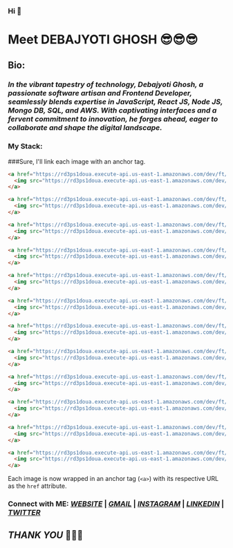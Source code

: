 ### Hi 👋
# Meet DEBAJYOTI GHOSH 😎😎😎

## Bio:
### *In the vibrant tapestry of technology, Debajyoti Ghosh, a passionate software artisan and Frontend Developer, seamlessly blends expertise in JavaScript, React JS, Node JS, Mongo DB, SQL, and AWS. With captivating interfaces and a fervent commitment to innovation, he forges ahead, eager to collaborate and shape the digital landscape.*            

### My Stack:

###Sure, I'll link each image with an anchor tag.

```html
<a href="https://rd3ps1doua.execute-api.us-east-1.amazonaws.com/dev/ft/profile/streetcred/github/tag/HTML">
  <img src="https://rd3ps1doua.execute-api.us-east-1.amazonaws.com/dev/ft/profile/streetcred/github/tag/HTML" alt="HTML">
</a>

<a href="https://rd3ps1doua.execute-api.us-east-1.amazonaws.com/dev/ft/profile/streetcred/github/tag/CSS">
  <img src="https://rd3ps1doua.execute-api.us-east-1.amazonaws.com/dev/ft/profile/streetcred/github/tag/CSS" alt="CSS">
</a>

<a href="https://rd3ps1doua.execute-api.us-east-1.amazonaws.com/dev/ft/profile/streetcred/github/tag/JAVASCRIPT">
  <img src="https://rd3ps1doua.execute-api.us-east-1.amazonaws.com/dev/ft/profile/streetcred/github/tag/JAVASCRIPT" alt="JavaScript">
</a>

<a href="https://rd3ps1doua.execute-api.us-east-1.amazonaws.com/dev/ft/profile/streetcred/github/tag/REACT%20JS">
  <img src="https://rd3ps1doua.execute-api.us-east-1.amazonaws.com/dev/ft/profile/streetcred/github/tag/REACT%20JS" alt="React JS">
</a>

<a href="https://rd3ps1doua.execute-api.us-east-1.amazonaws.com/dev/ft/profile/streetcred/github/tag/NODE%20JS">
  <img src="https://rd3ps1doua.execute-api.us-east-1.amazonaws.com/dev/ft/profile/streetcred/github/tag/NODE%20JS" alt="Node JS">
</a>

<a href="https://rd3ps1doua.execute-api.us-east-1.amazonaws.com/dev/ft/profile/streetcred/github/tag/MongoDB">
  <img src="https://rd3ps1doua.execute-api.us-east-1.amazonaws.com/dev/ft/profile/streetcred/github/tag/MongoDB" alt="MongoDB">
</a>

<a href="https://rd3ps1doua.execute-api.us-east-1.amazonaws.com/dev/ft/profile/streetcred/github/tag/SQL">
  <img src="https://rd3ps1doua.execute-api.us-east-1.amazonaws.com/dev/ft/profile/streetcred/github/tag/SQL" alt="SQL">
</a>

<a href="https://rd3ps1doua.execute-api.us-east-1.amazonaws.com/dev/ft/profile/streetcred/github/tag/AWS">
  <img src="https://rd3ps1doua.execute-api.us-east-1.amazonaws.com/dev/ft/profile/streetcred/github/tag/AWS" alt="AWS">
</a>

<a href="https://rd3ps1doua.execute-api.us-east-1.amazonaws.com/dev/ft/profile/streetcred/github/tag/Frontend">
  <img src="https://rd3ps1doua.execute-api.us-east-1.amazonaws.com/dev/ft/profile/streetcred/github/tag/Frontend" alt="Frontend">
</a>

<a href="https://rd3ps1doua.execute-api.us-east-1.amazonaws.com/dev/ft/profile/streetcred/github/tag/DBMS">
  <img src="https://rd3ps1doua.execute-api.us-east-1.amazonaws.com/dev/ft/profile/streetcred/github/tag/DBMS" alt="DBMS">
</a>

<a href="https://rd3ps1doua.execute-api.us-east-1.amazonaws.com/dev/ft/profile/streetcred/github/tag/UI">
  <img src="https://rd3ps1doua.execute-api.us-east-1.amazonaws.com/dev/ft/profile/streetcred/github/tag/UI" alt="UI">
</a>

<a href="https://rd3ps1doua.execute-api.us-east-1.amazonaws.com/dev/ft/profile/streetcred/github/tag/MERN">
  <img src="https://rd3ps1doua.execute-api.us-east-1.amazonaws.com/dev/ft/profile/streetcred/github/tag/MERN" alt="MERN">
</a>
```

Each image is now wrapped in an anchor tag (`<a>`) with its respective URL as the `href` attribute.


### Connect with ME:    *<a href="https://convolexa-2503.web.app/">WEBSITE</a>* | *<a href="mailto:debajyotighosh200017@gmail.com">GMAIL</a>* | *<a href="https://www.instagram.com/dgr__debajyoti/?next=https%3A%2F%2Fwww.instagram.com%2Faccounts%2Fedit%2F%3F__coig_login%3D1">INSTAGRAM</a>* | *<a href="https://www.linkedin.com/in/dgryzer/">LINKEDIN</a>* | *<a href="https://twitter.com/DgRyzer">TWITTER</a>*

## *THANK YOU* 🤪🤪🤪
